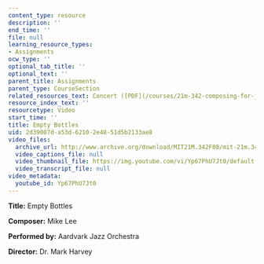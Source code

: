 ```yaml
---
content_type: resource
description: ''
end_time: ''
file: null
learning_resource_types:
- Assignments
ocw_type: ''
optional_tab_title: ''
optional_text: ''
parent_title: Assignments
parent_type: CourseSection
related_resources_text: Concert ([PDF](/courses/21m-342-composing-for-jazz-orchestra-fall-2008/resources/empty_bottles))
resource_index_text: ''
resourcetype: Video
start_time: ''
title: Empty Bottles
uid: 2d39007d-a53d-6210-2e48-51d5b2133ae8
video_files:
  archive_url: http://www.archive.org/download/MIT21M.342F08/mit-21m.342-f08-Student_Performances_12_07_09_300k.mp4
  video_captions_file: null
  video_thumbnail_file: https://img.youtube.com/vi/Yp67PhU7Jt0/default.jpg
  video_transcript_file: null
video_metadata:
  youtube_id: Yp67PhU7Jt0
---
```


**Title:** Empty Bottles

**Composer:** Mike Lee

**Performed by:** Aardvark Jazz Orchestra

**Director:** Dr. Mark Harvey



